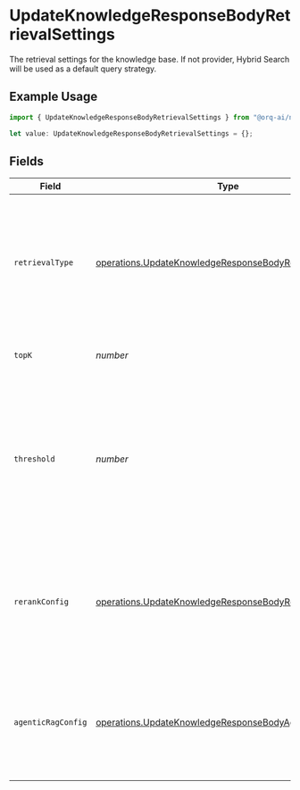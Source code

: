 # UpdateKnowledgeResponseBodyRetrievalSettings

The retrieval settings for the knowledge base. If not provider, Hybrid Search will be used as a default query strategy.

## Example Usage

```typescript
import { UpdateKnowledgeResponseBodyRetrievalSettings } from "@orq-ai/node/models/operations";

let value: UpdateKnowledgeResponseBodyRetrievalSettings = {};
```

## Fields

| Field                                                                                                                                    | Type                                                                                                                                     | Required                                                                                                                                 | Description                                                                                                                              |
| ---------------------------------------------------------------------------------------------------------------------------------------- | ---------------------------------------------------------------------------------------------------------------------------------------- | ---------------------------------------------------------------------------------------------------------------------------------------- | ---------------------------------------------------------------------------------------------------------------------------------------- |
| `retrievalType`                                                                                                                          | [operations.UpdateKnowledgeResponseBodyRetrievalType](../../models/operations/updateknowledgeresponsebodyretrievaltype.md)               | :heavy_minus_sign:                                                                                                                       | The retrieval type to use for the knowledge base. If not provided, Hybrid Search will be used as a default query strategy.               |
| `topK`                                                                                                                                   | *number*                                                                                                                                 | :heavy_minus_sign:                                                                                                                       | The number of results to return from the search.                                                                                         |
| `threshold`                                                                                                                              | *number*                                                                                                                                 | :heavy_minus_sign:                                                                                                                       | The threshold value used to filter the search results, only documents with a relevance score greater than the threshold will be returned |
| `rerankConfig`                                                                                                                           | [operations.UpdateKnowledgeResponseBodyRerankConfig](../../models/operations/updateknowledgeresponsebodyrerankconfig.md)                 | :heavy_minus_sign:                                                                                                                       | The rerank configuration for the knowledge base. In case the model is provided it will be used to enhance the search precision.          |
| `agenticRagConfig`                                                                                                                       | [operations.UpdateKnowledgeResponseBodyAgenticRagConfig](../../models/operations/updateknowledgeresponsebodyagenticragconfig.md)         | :heavy_minus_sign:                                                                                                                       | The Agentic RAG configuration for the knowledge base. If `null` is provided, Agentic RAG will be disabled.                               |